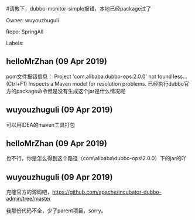 #请教下，dubbo-monitor-simple报错，本地已经package过了

Owner: wuyouzhuguli

Repo: SpringAll

Labels: 

## helloMrZhan (09 Apr 2019)

pom文件报错信息：
Project 'com.alibaba:dubbo-ops:2.0.0' not found less... (Ctrl+F1) 
Inspects a Maven model for resolution problems.
已经执行dubbo官方的package命令但是没有生成这个jar是什么情况呢



## wuyouzhuguli (09 Apr 2019)

可以用IDEA的maven工具打包

## helloMrZhan (09 Apr 2019)

也不行，你是怎么得到这个路径（com\alibaba\dubbo-ops\2.0.0）下的jar的吖

## wuyouzhuguli (09 Apr 2019)

克隆官方的源码吧，https://github.com/apache/incubator-dubbo-admin/tree/master

我那份代码不全，少了parent项目，sorry。


